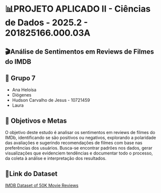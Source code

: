 # 📊PROJETO APLICADO II - Ciências de Dados - 2025.2 - 201825166.000.03A

## 🎬Análise de Sentimentos em Reviews de Filmes do IMDB

## 👥 Grupo 7
- Ana Heloísa
- Diógenes
- Hudson Carvalho de Jesus - 10721459
- Laura

## 🎯 Objetivos e Metas

O objetivo deste estudo é analisar os sentimentos em reviews de filmes do IMDb, identificando se são positivos ou negativos, explorando a polaridade das avaliações e sugerindo recomendações de filmes com base nas preferências dos usuários. Busca-se encontrar padrões nos dados, gerar visualizações que evidenciem tendências e documentar todo o processo, da coleta à análise e interpretação dos resultados.

## 🔗Link do Dataset
[IMDB Dataset of 50K Movie Reviews](https://www.kaggle.com/datasets/vishakhdapat/imdb-movie-reviews)
